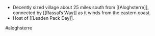 * Decently sized village about 25 miles south from [[Aloghsterre]], connected by [[Rassal’s Way]] as it winds from the eastern coast.
* Host of [[Leaden Pack Day]].

#aloghsterre 